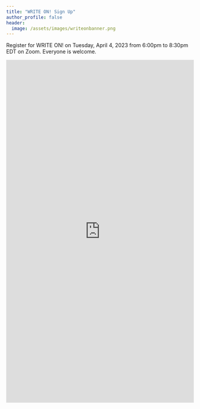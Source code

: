 ```yaml
---
title: "WRITE ON! Sign Up"
author_profile: false
header:
  image: /assets/images/writeonbanner.png
---
```


Register for WRITE ON! on Tuesday, April 4, 2023 from 6:00pm to 8:30pm EDT on Zoom. Everyone is welcome.

<iframe src="https://docs.google.com/forms/d/e/1FAIpQLSek_PrcGqo_f9EajHCTh6m_Bg7T76rrjXrG3EChmPoMTyvUvg/viewform?embedded=true&usp=pp_url&entry.1094639681=Tues+April+4th+at+6:00pm+via+Zoom" width="100%" height="920" frameborder="0" marginheight="0" marginwidth="0" onload = "window.parent.scrollTo(0,0)">Loading…</iframe>
